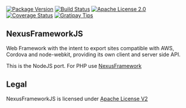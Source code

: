 [![Package Version](https://img.shields.io/npm/v/nexusframework.svg)](https://www.npmjs.org/package/nexusframework) [![Build Status](https://travis-ci.org/NexusTools/NexusFrameworkJS.svg)](https://travis-ci.org/NexusTools/NexusFrameworkJS) [![Apache License 2.0](http://img.shields.io/hexpm/l/plug.svg)](http://www.apache.org/licenses/LICENSE-2.0.html) [![Coverage Status](https://img.shields.io/coveralls/NexusTools/NexusFrameworkJS.svg)](https://coveralls.io/r/NexusTools/NexusFrameworkJS) [![Gratipay Tips](http://img.shields.io/gratipay/NexusTools.svg)](https://gratipay.com/NexusTools/)

NexusFrameworkJS
----------------
Web Framework with the intent to export sites compatible with AWS, Cordova and node-webkit, providing its own client and server side API.

This is the NodeJS port.
For PHP use [NexusFramework](https://github.com/NexusTools/NexusFrameworkPHP)

Legal
-----
NexusFrameworkJS is licensed under [Apache License V2](LICENSE.md)
